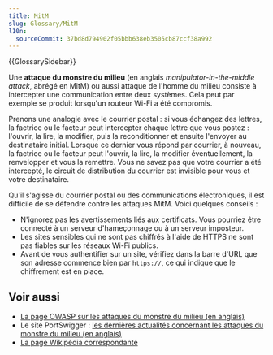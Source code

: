 ```yaml
---
title: MitM
slug: Glossary/MitM
l10n:
  sourceCommit: 37bd8d794902f05bbb638eb3505cb87ccf38a992
---
```


{{GlossarySidebar}}

Une **attaque du monstre du milieu** (en anglais <i lang="en">manipulator-in-the-middle attack</i>, abrégé en MitM) ou aussi attaque de l'homme du milieu consiste à intercepter une communication entre deux systèmes. Cela peut par exemple se produit lorsqu'un routeur Wi-Fi a été compromis.

Prenons une analogie avec le courrier postal&nbsp;: si vous échangez des lettres, la factrice ou le facteur peut intercepter chaque lettre que vous postez&nbsp;: l'ouvrir, la lire, la modifier, puis la reconditionner et ensuite l'envoyer au destinataire initial. Lorsque ce dernier vous répond par courrier, à nouveau, la factrice ou le facteur peut l'ouvrir, la lire, la modifier éventuellement, la renvelopper et vous la remettre. Vous ne savez pas que votre courrier a été intercepté, le circuit de distribution du courrier est invisible pour vous et votre destinataire.

Qu'il s'agisse du courrier postal ou des communications électroniques, il est difficile de se défendre contre les attaques MitM. Voici quelques conseils&nbsp;:

- N'ignorez pas les avertissements liés aux certificats. Vous pourriez être connecté à un serveur d'hameçonnage ou à un serveur imposteur.
- Les sites sensibles qui ne sont pas chiffrés à l'aide de HTTPS ne sont pas fiables sur les réseaux Wi-Fi publics.
- Avant de vous authentifier sur un site, vérifiez dans la barre d'URL que son adresse commence bien par `https://`, ce qui indique que le chiffrement est en place.

## Voir aussi

- [La page OWASP sur les attaques du monstre du milieu (en anglais)](https://owasp.org/www-community/attacks/Manipulator-in-the-middle_attack)
- Le site PortSwigger&nbsp;: [les dernières actualités concernant les attaques du monstre du milieu (en anglais)](https://portswigger.net/daily-swig/mitm)
- [La page Wikipédia correspondante](https://fr.wikipedia.org/wiki/Attaque_de_l%27homme_du_milieu)
